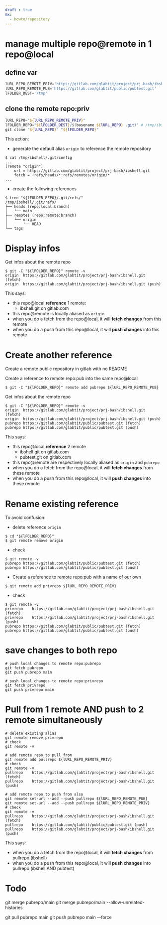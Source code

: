 ```yaml
---
draft : true
mx:  
  - howto/repository
---
```


# manage multiple repo@remote in 1 repo@local

## define var
```powershell
lURL_REPO_REMOTE_PRIV='https://gitlab.com/glabtit/project/prj-bash/ibshell.git'
lURL_REPO_REMOTE_PUB='https://gitlab.com/glabtit/public/pubtest.git'
lFOLDER_DEST='/tmp'
```
## clone the remote repo:priv
```powershell
lURL_REPO="${lURL_REPO_REMOTE_PRIV}"
lFOLDER_REPO="${lFOLDER_DEST}/$(basename ${lURL_REPO} .git)" # /tmp/ibshell
git clone "${lURL_REPO}" "${lFOLDER_REPO}"
```
This action:
- generate the default alias `origin` to reference the remote repository

```shell
$ cat /tmp/ibshell/.git/config
...
[remote "origin"]
	url = https://gitlab.com/glabtit/project/prj-bash/ibshell.git
	fetch = +refs/heads/*:refs/remotes/origin/*
...
```

- create the following references
```shell
$ tree "${lFOLDER_REPO}/.git/refs/"
/tmp/ibshell/.git/refs/
├── heads (repo:local:branch)
│   └── main
├── remotes (repo:remote:branch)
│   └── origin
│       └── HEAD
└── tags
```

# Display infos
Get infos about the remote repo 
```shell
$ git -C "${lFOLDER_REPO}" remote -v
origin	https://gitlab.com/glabtit/project/prj-bash/ibshell.git (fetch)
origin	https://gitlab.com/glabtit/project/prj-bash/ibshell.git (push)
```
This says:
  - this repo@local **reference** 1 remote:
    - ibshell.git on gitlab.com
  - this repo@remote is locally aliased as `origin`
  - when you do a fetch from the  repo@local, it will **fetch changes** from this remote
  - when you do a push  from this repo@local, it will **push  changes** into this remote

# Create another reference
Create a remote public repository in gitlab with no README

Create a reference to remote repo:pub into the same repo@local
```shell
$ git -C "${lFOLDER_REPO}" remote add pubrepo ${lURL_REPO_REMOTE_PUB}
```
Get infos about the remote repo 
```shell
$ git -C "${lFOLDER_REPO}" remote -v
origin	https://gitlab.com/glabtit/project/prj-bash/ibshell.git (fetch)
origin	https://gitlab.com/glabtit/project/prj-bash/ibshell.git (push)
pubrepo	https://gitlab.com/glabtit/public/pubtest.git (fetch)
pubrepo	https://gitlab.com/glabtit/public/pubtest.git (push)
```

This says:
  - this repo@local **reference** 2 remote 
    - ibshell.git on gitlab.com
    - pubtest.git on gitlab.com
  - this repo@remote are respectively locally aliased as `origin` and `pubrepo`
  - when you do a fetch from the  repo@local, it will **fetch changes** from these remote
  - when you do a push  from this repo@local, it will **push  changes** into these remote

# Rename existing reference
To avoid confusion:

- delete reference `origin`
```shell
$ cd "${lFOLDER_REPO}"
$ git remote remove origin
```

- check
```shell
$ git remote -v
pubrepo	https://gitlab.com/glabtit/public/pubtest.git (fetch)
pubrepo	https://gitlab.com/glabtit/public/pubtest.git (push)
```

- Create a reference to remote repo:pub with a name of our own
```shell
$ git remote add privrepo ${lURL_REPO_REMOTE_PRIV}
```

- check
```shell
$ git remote -v
privrepo	https://gitlab.com/glabtit/project/prj-bash/ibshell.git (fetch)
privrepo	https://gitlab.com/glabtit/project/prj-bash/ibshell.git (push)
pubrepo	https://gitlab.com/glabtit/public/pubtest.git (fetch)
pubrepo	https://gitlab.com/glabtit/public/pubtest.git (push)
```

# save changes to both repo
```shell
# push local changes to remote repo:pubrepo
git fetch pubrepo
git push pubrepo main

# push local changes to remote repo:privrepo
git fetch privrepo
git push privrepo main
```
# Pull from 1 remote AND push to 2 remote simultaneously
```shell
# delete existing alias
git remote remove privrepo
# check
git remote -v

# add remote repo to pull from
git remote add pullrepo ${lURL_REPO_REMOTE_PRIV}
# check
git remote -v
pullrepo	https://gitlab.com/glabtit/project/prj-bash/ibshell.git (fetch)
pullrepo	https://gitlab.com/glabtit/project/prj-bash/ibshell.git (push)

# add remote repo to push from also
git remote set-url --add --push pullrepo ${lURL_REPO_REMOTE_PUB}
git remote set-url --add --push pullrepo ${lURL_REPO_REMOTE_PRIV}
# check
git remote -v
pullrepo	https://gitlab.com/glabtit/project/prj-bash/ibshell.git (fetch)
pullrepo	https://gitlab.com/glabtit/public/pubtest.git (push)
pullrepo	https://gitlab.com/glabtit/project/prj-bash/ibshell.git (push)
```
This says:
  - when you do a fetch from the  repo@local, it will **fetch changes** from pullrepo (ibshell)
  - when you do a push  from this repo@local, it will **push  changes** into pullrepo (ibshell AND pubtest) 


# Todo
git merge pubrepo/main
git merge pubrepo/main --allow-unrelated-histories


git pull pubrepo main
git push pubrepo main --force

